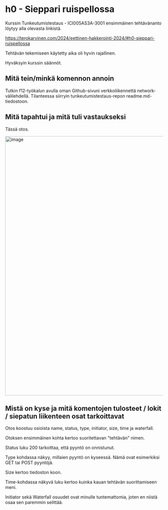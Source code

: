 # h0 - Sieppari ruispellossa

Kurssin Tunkeutumistestaus - ICI005AS3A-3001 ensimmäinen tehtävänanto löytyy alla olevasta linkistä. 

https://terokarvinen.com/2024/eettinen-hakkerointi-2024/#h0-sieppari-ruispellossa  

Tehtävän tekemiseen käytetty aika oli hyvin rajallinen.

Hyväksyin kurssin säännöt.

## Mitä tein/minkä komennon annoin

Tutkin f12-työkalun avulla oman Github-sivuni verkkoliikennettä network-välilehdellä. Tilanteessa siirryin tunkeutumistestaus-repon readme.md-tiedostoon.

## Mitä tapahtui ja mitä tuli vastaukseksi

Tässä otos.

<img width="829" alt="image" src="https://github.com/annihuh/tunkeutumistestaus/assets/101214286/a740e0fe-4aee-462a-aa49-43a128718430">

## Mistä on kyse ja mitä komentojen tulosteet / lokit / siepatun liikenteen osat tarkoittavat

Otos koostuu osioista name, status, type, initiator, size, time ja waterfall. 

Otoksen ensimmäinen kohta kertoo suoritettavan "tehtävän" nimen.

Status luku 200 tarkoittaa, että pyyntö on onnistunut. 

Type kohdassa näkyy, millaien pyyntö on kyseessä. Nämä ovat esimerkiksi GET tai POST pyyntöjä.  

Size kertoo tiedoston koon.

Time-kohdassa näkyvä luku kertoo kuinka kauan tehtävän suorittamiseen meni.

Initiator sekä Waterfall osuudet ovat minulle tuntemattomia, joten en niistä osaa sen paremmin selittää.

